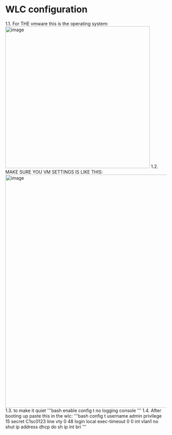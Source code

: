 # WLC configuration
1.1. For THE vmware this is the operating system:
<img width="451" height="443" alt="image" src="https://github.com/user-attachments/assets/2368e2ff-497a-44b2-a5f7-c63ec3086e3e" />
1.2. MAKE SURE YOU VM SETTINGS IS LIKE THIS:
<img width="758" height="728" alt="image" src="https://github.com/user-attachments/assets/979d8fb8-a110-4f74-bd86-804b22659a9e" />
1.3. to make it quiet
'''bash
enable
config t
no logging console
'''
1.4. After booting up paste this in the wlc:
'''bash
config t
username admin privilege 15 secret C1sc0123
line vty 0 48
login local
exec-timeout 0 0
int vlan1 
no shut
ip address dhcp
do sh ip int bri
'''




